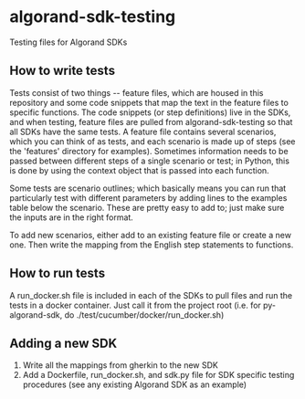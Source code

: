 # algorand-sdk-testing
Testing files for Algorand SDKs

## How to write tests
Tests consist of two things -- feature files, which are housed in this repository and some code snippets that map the text in the feature files to specific functions. The code snippets (or step definitions) live in the SDKs, and when testing, feature files are pulled from algorand-sdk-testing so that all SDKs have the same tests. A feature file contains several scenarios, which you can think of as tests, and each scenario is made up of steps (see the 'features' directory for examples). Sometimes information needs to be passed between different steps of a single scenario or test; in Python, this is done by using the context object that is passed into each function.

Some tests are scenario outlines; which basically means you can run that particularly test with different parameters by adding lines to the examples table below the scenario. These are pretty easy to add to; just make sure the inputs are in the right format. 

To add new scenarios, either add to an existing feature file or create a new one. Then write the mapping from the English step statements to functions.

## How to run tests
A run_docker.sh file is included in each of the SDKs to pull files and run the tests in a docker container. Just call it from the project root (i.e. for py-algorand-sdk, do ./test/cucumber/docker/run_docker.sh)

## Adding a new SDK
1. Write all the mappings from gherkin to the new SDK
2. Add a Dockerfile, run_docker.sh, and sdk.py file for SDK specific testing procedures (see any existing Algorand SDK as an example)